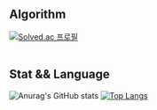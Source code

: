 ## Algorithm
[![Solved.ac 프로필](http://mazassumnida.wtf/api/v2/generate_badge?boj=richkc2006)](https://solved.ac/richkc2006)
<br>
<br>
## Stat && Language
![Anurag's GitHub stats](https://github-readme-stats.vercel.app/api?username=skc-98&show_icons=true&theme=dark)
﻿[![Top Langs](https://github-readme-stats.vercel.app/api/top-langs/?username=skc-98&langs_count=10&layout=compact&theme=dark)](https://github.com/skc-98/skc-98)

